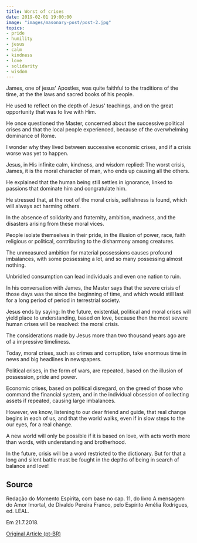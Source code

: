 ```yaml
---
title: Worst of crises
date: 2019-02-01 19:00:00
image: "images/masonary-post/post-2.jpg"
topics: 
- pride
- humility
- jesus
- calm
- kindness
- love
- solidarity
- wisdom
---
```


James, one of jesus' Apostles, was quite faithful to the traditions of the time, at the
the laws and sacred books of his people.

He used to reflect on the depth of Jesus' teachings, and on the
great opportunity that was to live with Him.

He once questioned the Master, concerned about the successive political crises and
that the local people experienced, because of the overwhelming dominance of Rome.

I wonder why they lived between successive economic crises, and if a crisis
worse was yet to happen.

Jesus, in His infinite calm, kindness, and wisdom replied: The worst crisis,
James, it is the moral character of man, who ends up causing all the others.

He explained that the human being still settles in ignorance, linked to passions that
dominate him and congratulate him.

He stressed that, at the root of the moral crisis, selfishness is found, which will always act
harming others.

In the absence of solidarity and fraternity, ambition, madness,
and the disasters arising from these moral vices.

People isolate themselves in their pride, in the illusion of power, race, faith
religious or political, contributing to the disharmony among creatures.

The unmeasured ambition for material possessions causes profound imbalances, with
some possessing a lot, and so many possessing almost nothing.

Unbridled consumption can lead individuals and even one nation to ruin.

In his conversation with James, the Master says that the severe crisis of those days was the
since the beginning of time, and which would still last for a long period of
period in terrestrial society.

Jesus ends by saying: In the future, existential, political and moral crises
will yield place to understanding, based on love, because then the most severe
human crises will be resolved: the moral crisis.

The considerations made by Jesus more than two thousand years ago are of a
impressive timeliness.

Today, moral crises, such as crimes and corruption, take enormous time in
news and big headlines in newspapers.

Political crises, in the form of wars, are repeated, based on the illusion of
possession, pride and power.

Economic crises, based on political disregard, on the greed of those who
command the financial system, and in the individual obsession of collecting assets if
repeated, causing large imbalances.

However, we know, listening to our dear friend and guide, that real change
begins in each of us, and that the world walks, even if in slow steps to the
our eyes, for a real change.

A new world will only be possible if it is based on love, with acts worth more
than words, with understanding and brotherhood.

In the future, crisis will be a word restricted to the dictionary. But for that
a long and silent battle must be fought in the depths of being
in search of balance and love!

## Source
Redação do Momento Espírita, com base no cap. 11, do livro
A mensagem do Amor Imortal, de Divaldo Pereira Franco,
pelo Espírito Amélia Rodrigues, ed. LEAL.

Em 21.7.2018.


[Original Article (pt-BR)](http://momento.com.br/pt/ler_texto.php?id=5491)
